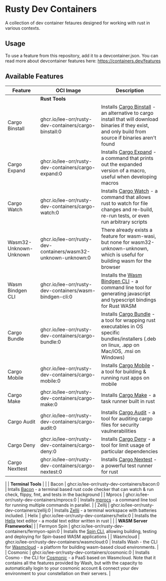 # Rusty Dev Containers
A collection of dev container fetaures designed for working with rust in various contexts.

## Usage
To use a feature from this repository, add it to a devcontainer.json. You can read more about devcontainer features here: https://containers.dev/features

## Available Features
| Feature | OCI Image | Description |
| - | - | - |
| | **Rust Tools** | |
| Cargo Binstall | ghcr.io/lee-orr/rusty-dev-containers/cargo-binstall:0 | Installs [Cargo Binstall](https://github.com/cargo-bins/cargo-binstall) - an alternative to cargo install that will download binaries if they exist, and only build from source if binaries aren't found |
| Cargo Expand | ghcr.io/lee-orr/rusty-dev-containers/cargo-expand:0 | Installs [Cargo Expand](https://github.com/dtolnay/cargo-expand) - a command that prints out the expanded version of a macro, useful when developing macros |
| Cargo Watch | ghcr.io/lee-orr/rusty-dev-containers/cargo-watch:0 | Installs [Cargo Watch](ghcr.io/lee-orr/rusty-dev-containers/cargo-watch:0) - a command that allows rust to watch for file changes and re-build, re-run tests, or even run arbitrary scripts |
| Wasm32-Unknown-Unknown | ghcr.io/lee-orr/rusty-dev-containers/wasm32-unknown-unknown:0 | There already exists a feature for wasm-wasi, but none for wasm32-unknown-unknown, which is useful for building wasm for the browser |
| Wasm Bindgen CLI | ghcr.io/lee-orr/rusty-dev-containers/wasm-bindgen-cli:0 | Installs the [Wasm Bindgen CLI](https://rustwasm.github.io/wasm-bindgen/reference/cli.html) - a command line tool for generating javascript and typescript bindings for Rust WASM |
| Cargo Bundle | ghcr.io/lee-orr/rusty-dev-containers/cargo-bundle:0 | Installs [Cargo Bundle](https://github.com/burtonageo/cargo-bundle) - a tool for wrapping rust executables in OS specific bundles/installers (.deb on linux, .app on Mac/iOS, .msi on Windows) |
| Cargo Mobile |  ghcr.io/lee-orr/rusty-dev-containers/cargo-mobile:0 | Installs [Cargo Mobile](https://github.com/BrainiumLLC/cargo-mobile) - a tool for building & running rust apps on mobile |
| Cargo Make |  ghcr.io/lee-orr/rusty-dev-containers/cargo-make:0 | Installs [Cargo Make](https://sagiegurari.github.io/cargo-make/) - a task runner built in rust |
| Cargo Audit |  ghcr.io/lee-orr/rusty-dev-containers/cargo-audit:0 | Installs [Cargo Audit](https://rustsec.org/) - a tool for auditing cargo files for security vaulnerabilities |
| Cargo Deny |  ghcr.io/lee-orr/rusty-dev-containers/cargo-deny:0 | Installs [Cargo Deny](https://rustsec.org/) - a tool for limit usage of particular dependencies |
| Cargo Nexttest |  ghcr.io/lee-orr/rusty-dev-containers/cargo-nextest:0 | Installs [Cargo Nextest](https://nexte.st/) - a powerful test runner for rust |

| | **Terminal Tools** | |
| Bacon | ghcr.io/lee-orr/rusty-dev-containers/bacon:0 | Intalls [Bacon](https://github.com/Canop/bacon) - a terminal based rust code checker that can watch & run check, flippy, fmt, and tests in the background |
| Mprocs | ghcr.io/lee-orr/rusty-dev-containers/mprocs:0 | Installs [mprocs](https://github.com/pvolok/mprocs) - a command line tool for running multiple commands in parallel. |
| Zellij | ghcr.io/lee-orr/rusty-dev-containers/zellij:0 | Installs [Zellij](https://zellij.dev/) - a terminal workspace with batteries included. |
Helix | ghcr.io/lee-orr/rusty-dev-containers/helix:0 | Installs the [Helix](https://helix-editor.com/) text editor - a modal text editor written in rust |
| | **WASM Server Frameworks**| |
| Fermyon Spin | ghcr.io/lee-orr/rusty-dev-containers/fermyon-spin:0 | Installs the [Spin CLI](https://developer.fermyon.com/spin/index), allowing building, testing and deploying for Spin-based WASM applications |
| Wasmcloud | ghcr.io/lee-orr/rusty-dev-containers/wasmcloud:0 | Installs Wash - the CLI for [Wasmcloud](https://wasmcloud.com/docs/intro) - a platform for building wasm-based cloud environments. |
| Cosmonic | ghcr.io/lee-orr/rusty-dev-containers/cosmonic:0 | Installs Cosmo - the CLI for [Cosmonic](cosmonic.com/) - a PaaS based on Wasmcloud. Note that it contains all the features provided by Wash, but with the capacity to automatically login to your cosmonic account & connect your dev environment to your constellation on their servers. |